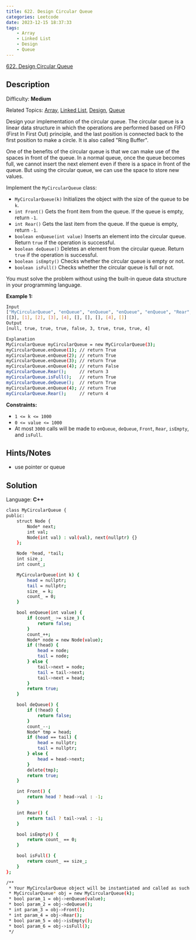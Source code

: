 ```yaml
---
title: 622. Design Circular Queue
categories: Leetcode
date: 2023-12-15 18:37:33
tags:
    - Array
    - Linked List
    - Design
    - Queue
---
```


[622\. Design Circular Queue](https://leetcode.com/problems/design-circular-queue/)

## Description

Difficulty: **Medium**

Related Topics: [Array](https://leetcode.com/tag/https://leetcode.com/tag/array//), [Linked List](https://leetcode.com/tag/https://leetcode.com/tag/linked-list//), [Design](https://leetcode.com/tag/https://leetcode.com/tag/design//), [Queue](https://leetcode.com/tag/https://leetcode.com/tag/queue//)

Design your implementation of the circular queue. The circular queue is a linear data structure in which the operations are performed based on FIFO (First In First Out) principle, and the last position is connected back to the first position to make a circle. It is also called "Ring Buffer".

One of the benefits of the circular queue is that we can make use of the spaces in front of the queue. In a normal queue, once the queue becomes full, we cannot insert the next element even if there is a space in front of the queue. But using the circular queue, we can use the space to store new values.

Implement the `MyCircularQueue` class:

* `MyCircularQueue(k)` Initializes the object with the size of the queue to be `k`.
* `int Front()` Gets the front item from the queue. If the queue is empty, return `-1`.
* `int Rear()` Gets the last item from the queue. If the queue is empty, return `-1`.
* `boolean enQueue(int value)` Inserts an element into the circular queue. Return `true` if the operation is successful.
* `boolean deQueue()` Deletes an element from the circular queue. Return `true` if the operation is successful.
* `boolean isEmpty()` Checks whether the circular queue is empty or not.
* `boolean isFull()` Checks whether the circular queue is full or not.

You must solve the problem without using the built-in queue data structure in your programming language.

**Example 1:**

```bash
Input
["MyCircularQueue", "enQueue", "enQueue", "enQueue", "enQueue", "Rear", "isFull", "deQueue", "enQueue", "Rear"]
[[3], [1], [2], [3], [4], [], [], [], [4], []]
Output
[null, true, true, true, false, 3, true, true, true, 4]

Explanation
MyCircularQueue myCircularQueue = new MyCircularQueue(3);
myCircularQueue.enQueue(1); // return True
myCircularQueue.enQueue(2); // return True
myCircularQueue.enQueue(3); // return True
myCircularQueue.enQueue(4); // return False
myCircularQueue.Rear();     // return 3
myCircularQueue.isFull();   // return True
myCircularQueue.deQueue();  // return True
myCircularQueue.enQueue(4); // return True
myCircularQueue.Rear();     // return 4
```

**Constraints:**

* `1 <= k <= 1000`
* `0 <= value <= 1000`
* At most `3000` calls will be made to `enQueue`, `deQueue`, `Front`, `Rear`, `isEmpty`, and `isFull`.

## Hints/Notes

* use pointer or queue

## Solution

Language: **C++**

```bash
class MyCircularQueue {
public:
    struct Node {
        Node* next;
        int val;
        Node(int val) : val(val), next(nullptr) {}
    };

    Node *head, *tail;
    int size_;
    int count_;

    MyCircularQueue(int k) {
        head = nullptr;
        tail = nullptr;
        size_ = k;
        count_ = 0;
    }

    bool enQueue(int value) {
        if (count_ >= size_) {
            return false;
        }
        count_++;
        Node* node = new Node(value);
        if (!head) {
            head = node;
            tail = node;
        } else {
            tail->next = node;
            tail = tail->next;
            tail->next = head;
        }
        return true;
    }

    bool deQueue() {
        if (!head) {
            return false;
        }
        count_--;
        Node* tmp = head;
        if (head == tail) {
            head = nullptr;
            tail = nullptr;
        } else {
            head = head->next;
        }
        delete(tmp);
        return true;
    }

    int Front() {
        return head ? head->val : -1;
    }

    int Rear() {
        return tail ? tail->val : -1;
    }

    bool isEmpty() {
        return count_ == 0;
    }

    bool isFull() {
        return count_ == size_;
    }
};

/**
 * Your MyCircularQueue object will be instantiated and called as such:
 * MyCircularQueue* obj = new MyCircularQueue(k);
 * bool param_1 = obj->enQueue(value);
 * bool param_2 = obj->deQueue();
 * int param_3 = obj->Front();
 * int param_4 = obj->Rear();
 * bool param_5 = obj->isEmpty();
 * bool param_6 = obj->isFull();
 */
```
